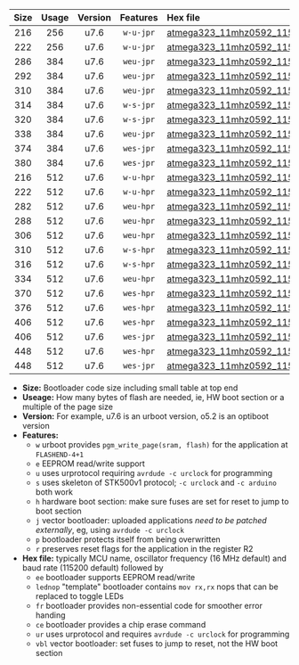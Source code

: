 |Size|Usage|Version|Features|Hex file|
|:-:|:-:|:-:|:-:|:--|
|216|256|u7.6|`w-u-jpr`|[atmega323_11mhz0592_115200bps_ur_vbl.hex](https://raw.githubusercontent.com/stefanrueger/urboot/main/atmega323_11mhz0592_115200bps_ur_vbl.hex)|
|222|256|u7.6|`w-u-jpr`|[atmega323_11mhz0592_115200bps_lednop_ur_vbl.hex](https://raw.githubusercontent.com/stefanrueger/urboot/main/atmega323_11mhz0592_115200bps_lednop_ur_vbl.hex)|
|286|384|u7.6|`weu-jpr`|[atmega323_11mhz0592_115200bps_ee_ur_vbl.hex](https://raw.githubusercontent.com/stefanrueger/urboot/main/atmega323_11mhz0592_115200bps_ee_ur_vbl.hex)|
|292|384|u7.6|`weu-jpr`|[atmega323_11mhz0592_115200bps_ee_lednop_ur_vbl.hex](https://raw.githubusercontent.com/stefanrueger/urboot/main/atmega323_11mhz0592_115200bps_ee_lednop_ur_vbl.hex)|
|310|384|u7.6|`weu-jpr`|[atmega323_11mhz0592_115200bps_ee_lednop_fr_ur_vbl.hex](https://raw.githubusercontent.com/stefanrueger/urboot/main/atmega323_11mhz0592_115200bps_ee_lednop_fr_ur_vbl.hex)|
|314|384|u7.6|`w-s-jpr`|[atmega323_11mhz0592_115200bps_vbl.hex](https://raw.githubusercontent.com/stefanrueger/urboot/main/atmega323_11mhz0592_115200bps_vbl.hex)|
|320|384|u7.6|`w-s-jpr`|[atmega323_11mhz0592_115200bps_lednop_vbl.hex](https://raw.githubusercontent.com/stefanrueger/urboot/main/atmega323_11mhz0592_115200bps_lednop_vbl.hex)|
|338|384|u7.6|`weu-jpr`|[atmega323_11mhz0592_115200bps_ee_lednop_fr_ce_ur_vbl.hex](https://raw.githubusercontent.com/stefanrueger/urboot/main/atmega323_11mhz0592_115200bps_ee_lednop_fr_ce_ur_vbl.hex)|
|374|384|u7.6|`wes-jpr`|[atmega323_11mhz0592_115200bps_ee_vbl.hex](https://raw.githubusercontent.com/stefanrueger/urboot/main/atmega323_11mhz0592_115200bps_ee_vbl.hex)|
|380|384|u7.6|`wes-jpr`|[atmega323_11mhz0592_115200bps_ee_lednop_vbl.hex](https://raw.githubusercontent.com/stefanrueger/urboot/main/atmega323_11mhz0592_115200bps_ee_lednop_vbl.hex)|
|216|512|u7.6|`w-u-hpr`|[atmega323_11mhz0592_115200bps_ur.hex](https://raw.githubusercontent.com/stefanrueger/urboot/main/atmega323_11mhz0592_115200bps_ur.hex)|
|222|512|u7.6|`w-u-hpr`|[atmega323_11mhz0592_115200bps_lednop_ur.hex](https://raw.githubusercontent.com/stefanrueger/urboot/main/atmega323_11mhz0592_115200bps_lednop_ur.hex)|
|282|512|u7.6|`weu-hpr`|[atmega323_11mhz0592_115200bps_ee_ur.hex](https://raw.githubusercontent.com/stefanrueger/urboot/main/atmega323_11mhz0592_115200bps_ee_ur.hex)|
|288|512|u7.6|`weu-hpr`|[atmega323_11mhz0592_115200bps_ee_lednop_ur.hex](https://raw.githubusercontent.com/stefanrueger/urboot/main/atmega323_11mhz0592_115200bps_ee_lednop_ur.hex)|
|306|512|u7.6|`weu-hpr`|[atmega323_11mhz0592_115200bps_ee_lednop_fr_ur.hex](https://raw.githubusercontent.com/stefanrueger/urboot/main/atmega323_11mhz0592_115200bps_ee_lednop_fr_ur.hex)|
|310|512|u7.6|`w-s-hpr`|[atmega323_11mhz0592_115200bps.hex](https://raw.githubusercontent.com/stefanrueger/urboot/main/atmega323_11mhz0592_115200bps.hex)|
|316|512|u7.6|`w-s-hpr`|[atmega323_11mhz0592_115200bps_lednop.hex](https://raw.githubusercontent.com/stefanrueger/urboot/main/atmega323_11mhz0592_115200bps_lednop.hex)|
|334|512|u7.6|`weu-hpr`|[atmega323_11mhz0592_115200bps_ee_lednop_fr_ce_ur.hex](https://raw.githubusercontent.com/stefanrueger/urboot/main/atmega323_11mhz0592_115200bps_ee_lednop_fr_ce_ur.hex)|
|370|512|u7.6|`wes-hpr`|[atmega323_11mhz0592_115200bps_ee.hex](https://raw.githubusercontent.com/stefanrueger/urboot/main/atmega323_11mhz0592_115200bps_ee.hex)|
|376|512|u7.6|`wes-hpr`|[atmega323_11mhz0592_115200bps_ee_lednop.hex](https://raw.githubusercontent.com/stefanrueger/urboot/main/atmega323_11mhz0592_115200bps_ee_lednop.hex)|
|406|512|u7.6|`wes-hpr`|[atmega323_11mhz0592_115200bps_ee_lednop_fr.hex](https://raw.githubusercontent.com/stefanrueger/urboot/main/atmega323_11mhz0592_115200bps_ee_lednop_fr.hex)|
|406|512|u7.6|`wes-jpr`|[atmega323_11mhz0592_115200bps_ee_lednop_fr_vbl.hex](https://raw.githubusercontent.com/stefanrueger/urboot/main/atmega323_11mhz0592_115200bps_ee_lednop_fr_vbl.hex)|
|448|512|u7.6|`wes-hpr`|[atmega323_11mhz0592_115200bps_ee_lednop_fr_ce.hex](https://raw.githubusercontent.com/stefanrueger/urboot/main/atmega323_11mhz0592_115200bps_ee_lednop_fr_ce.hex)|
|448|512|u7.6|`wes-jpr`|[atmega323_11mhz0592_115200bps_ee_lednop_fr_ce_vbl.hex](https://raw.githubusercontent.com/stefanrueger/urboot/main/atmega323_11mhz0592_115200bps_ee_lednop_fr_ce_vbl.hex)|

- **Size:** Bootloader code size including small table at top end
- **Useage:** How many bytes of flash are needed, ie, HW boot section or a multiple of the page size
- **Version:** For example, u7.6 is an urboot version, o5.2 is an optiboot version
- **Features:**
  + `w` urboot provides `pgm_write_page(sram, flash)` for the application at `FLASHEND-4+1`
  + `e` EEPROM read/write support
  + `u` uses urprotocol requiring `avrdude -c urclock` for programming
  + `s` uses skeleton of STK500v1 protocol; `-c urclock` and `-c arduino` both work
  + `h` hardware boot section: make sure fuses are set for reset to jump to boot section
  + `j` vector bootloader: uploaded applications *need to be patched externally*, eg, using `avrdude -c urclock`
  + `p` bootloader protects itself from being overwritten
  + `r` preserves reset flags for the application in the register R2
- **Hex file:** typically MCU name, oscillator frequency (16 MHz default) and baud rate (115200 default) followed by
  + `ee` bootloader supports EEPROM read/write
  + `lednop` "template" bootloader contains `mov rx,rx` nops that can be replaced to toggle LEDs
  + `fr` bootloader provides non-essential code for smoother error handing
  + `ce` bootloader provides a chip erase command
  + `ur` uses urprotocol and requires `avrdude -c urclock` for programming
  + `vbl` vector bootloader: set fuses to jump to reset, not the HW boot section
